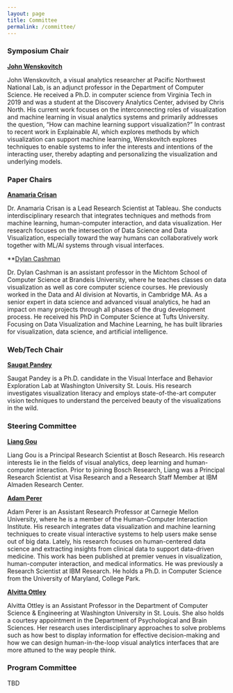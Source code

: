 ```yaml
---
layout: page
title: Committee
permalink: /committee/
---
```


### Symposium Chair

**[John Wenskovitch](https://johnwenskovitch.com/)**

John Wenskovitch, a visual analytics researcher at Pacific Northwest National Lab, is an adjunct professor in the Department of Computer Science. He received a Ph.D. in computer science from Virginia Tech in 2019 and was a student at the Discovery Analytics Center, advised by Chris North. His current work focuses on the interconnecting roles of visualization and machine learning in visual analytics systems and primarily addresses the question, “How can machine learning support visualization?”  In contrast to recent work in Explainable AI, which explores methods by which visualization can support machine learning, Wenskovitch explores techniques to enable systems to infer the interests and intentions of the interacting user, thereby adapting and personalizing the visualization and underlying models.


### Paper Chairs

**[Anamaria Crisan](https://amcrisan.github.io/)**

Dr. Anamaria Crisan is a Lead Research Scientist at Tableau.  She conducts interdisciplinary research that integrates techniques and methods from machine learning, human-computer interaction, and data visualization. Her research focuses on the intersection of Data Science and Data Visualization, especially toward the way humans can collaboratively work together with ML/AI systems through visual interfaces.

**[Dylan Cashman](https://dylancashman.github.io/)


Dr. Dylan Cashman is an assistant professor in the Michtom School of Computer Science at Brandeis University, where he teaches classes on data visualization as well as core computer science courses. He previously worked in the Data and AI division at Novartis, in Cambridge MA. As a senior expert in data science and advanced visual analytics, he had an impact on many projects through all phases of the drug development process. He received his PhD in Computer Science at Tufts University. Focusing on Data Visualization and Machine Learning, he has built libraries for visualization, data science, and artificial intelligence.



### Web/Tech Chair

**[Saugat Pandey](https://iamsaugatpandey.github.io/)** 

Saugat Pandey is a Ph.D. candidate in the Visual Interface and Behavior Exploration Lab at Washington University St. Louis. His research investigates visualization literacy and employs state-of-the-art computer vision techniques to understand the perceived beauty of the visualizations in the wild. 




### Steering Committee

**[Liang Gou](https://scholar.google.com/citations?user=x3VK0fAAAAAJ&hl=en)**  
 
Liang Gou is a Principal Research Scientist at Bosch Research. His research interests lie in the fields of visual analytics, deep learning and human-computer interaction. Prior to joining Bosch Research, Liang was a Principal Research Scientist at Visa Research and a Research Staff Member at IBM Almaden Research Center.

**[Adam Perer](http://perer.org/)**  
 
Adam Perer is an Assistant Research Professor at Carnegie Mellon University, where he is a member of the Human-Computer Interaction Institute. His research integrates data visualization and machine learning techniques to create visual interactive systems to help users make sense out of big data. Lately, his research focuses on human-centered data science and extracting insights from clinical data to support data-driven medicine. This work has been published at premier venues in visualization, human-computer interaction, and medical informatics. He was previously a Research Scientist at IBM Research. He holds a Ph.D. in Computer Science from the University of Maryland, College Park.

**[Alvitta Ottley](http://visualdata.wustl.edu)**

Alvitta Ottley is an Assistant Professor in the Department of Computer Science & Engineering at Washington University in St. Louis. She also holds a courtesy appointment in the Department of Psychological and Brain Sciences. Her research uses interdisciplinary approaches to solve problems such as how best to display information for effective decision-making and how we can design human-in-the-loop visual analytics interfaces that are more attuned to the way people think.



### Program Committee 

TBD
